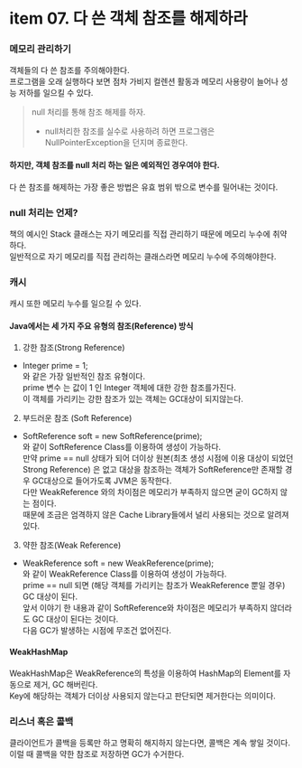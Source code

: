 item 07. 다 쓴 객체 참조를 해제하라
=============

### 메모리 관리하기
객체들의 다 쓴 참조를 주의해야한다.   
프로그램을 오래 실행하다 보면 점차 가비지 컬렌션 활동과 메모리 사용량이 늘어나 성능 저하를 일으킬 수 있다.
> null 처리를 통해 참조 해제를 하자.
> - null처리한 참조를 실수로 사용하려 하면 프로그램은 NullPointerException을 던지며 종료한다.

#### 하지만, 객체 참조를 null 처리 하는 일은 예외적인 경우여야 한다.
다 쓴 참조를 해제하는 가장 좋은 방법은 유효 범위 밖으로 변수를 밀어내는 것이다.

### null 처리는 언제?
책의 예시인 Stack 클래스는 자기 메모리를 직접 관리하기 때문에 메모리 누수에 취약하다.   
일반적으로 자기 메모리를 직접 관리하는 클래스라면 메모리 누수에 주의해야한다.

### 캐시
캐시 또한 메모리 누수를 일으킬 수 있다.   

#### Java에서는 세 가지 주요 유형의 참조(Reference) 방식

1. 강한 참조(Strong Reference)
- Integer prime = 1;   
와 같은 가장 일반적인 참조 유형이다.    
prime 변수 는 값이 1 인 Integer 객체에 대한 강한 참조를가진다.  
이 객체를 가리키는 강한 참조가 있는 객체는 GC대상이 되지않는다.

2. 부드러운 참조 (Soft Reference)
- SoftReference<Integer> soft = new SoftReference<Integer>(prime);    
와 같이 SoftReference Class를 이용하여 생성이 가능하다.   
만약 prime == null 상태가 되어 더이상 원본(최초 생성 시점에 이용 대상이 되었던 Strong Reference) 은 없고 대상을 참조하는 객체가 SoftReference만 존재할 경우 GC대상으로 들어가도록 JVM은 동작한다.   
다만 WeakReference 와의 차이점은 메모리가 부족하지 않으면 굳이 GC하지 않는 점이다.  
때문에 조금은 엄격하지 않은 Cache Library들에서 널리 사용되는 것으로 알려져있다.

3. 약한 참조(Weak Reference)
- WeakReference<Integer> soft = new WeakReference<Integer>(prime);   
와 같이 WeakReference Class를 이용하여 생성이 가능하다.  
prime == null 되면 (해당 객체를 가리키는 참조가 WeakReference 뿐일 경우) GC 대상이 된다.  
앞서 이야기 한 내용과 같이 SoftReference와 차이점은 메모리가 부족하지 않더라도 GC 대상이 된다는 것이다.    
다음 GC가 발생하는 시점에 무조건 없어진다.

#### WeakHashMap
WeakHashMap은 WeakReference의 특성을 이용하여 HashMap의 Element를 자동으로 제거, GC 해버린다.   
Key에 해당하는 객체가 더이상 사용되지 않는다고 판단되면 제거한다는 의미이다.


### 리스너 혹은 콜백
클라이언트가 콜백을 등록만 하고 명확히 해지하지 않는다면, 콜백은 계속 쌓일 것이다.
이럴 때 콜백을 약한 참조로 저장하면 GC가 수거한다.
